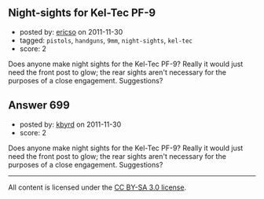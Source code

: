 ## Night-sights for Kel-Tec PF-9

- posted by: [ericso](https://stackexchange.com/users/-1/277-ericso) on 2011-11-30
- tagged: `pistols`, `handguns`, `9mm`, `night-sights`, `kel-tec`
- score: 2

Does anyone make night sights for the Kel-Tec PF-9? Really it would just need the front post to glow; the rear sights aren't necessary for the purposes of a close engagement. Suggestions?


## Answer 699

- posted by: [kbyrd](https://stackexchange.com/users/-1/37-kbyrd) on 2011-11-30
- score: 2

Does anyone make night sights for the Kel-Tec PF-9? Really it would just need the front post to glow; the rear sights aren't necessary for the purposes of a close engagement. Suggestions?



---

All content is licensed under the [CC BY-SA 3.0 license](https://creativecommons.org/licenses/by-sa/3.0/).
